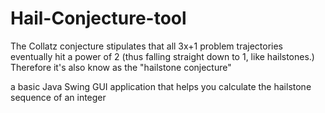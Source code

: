 # Hail-Conjecture-tool
The Collatz conjecture stipulates that all 3x+1 problem trajectories eventually hit a power of 2 (thus falling straight down to 1, like hailstones.) Therefore it's also know as the 
"hailstone conjecture"

a basic Java Swing GUI application that helps you calculate the hailstone sequence of an integer
